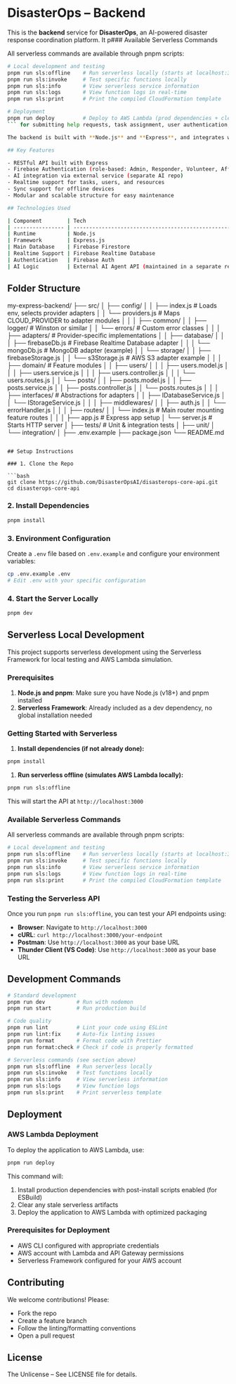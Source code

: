 # DisasterOps – Backend

This is the **backend** service for **DisasterOps**, an AI-powered disaster response coordination platform. It p### Available Serverless Commands

All serverless commands are available through pnpm scripts:

```bash
# Local development and testing
pnpm run sls:offline    # Run serverless locally (starts at localhost:3000)
pnpm run sls:invoke     # Test specific functions locally
pnpm run sls:info       # View serverless service information
pnpm run sls:logs       # View function logs in real-time
pnpm run sls:print      # Print the compiled CloudFormation template

# Deployment
pnpm run deploy         # Deploy to AWS Lambda (prod dependencies + clean deploy)
``` for submitting help requests, task assignment, user authentication, and real-time updates.

The backend is built with **Node.js** and **Express**, and integrates with **Firebase** services for database operations, authentication, storage, and more. AI agent logic (e.g., prioritization, assignment) is handled separately in the AI repository and consumed via API or logic hooks.

## Key Features

- RESTful API built with Express
- Firebase Authentication (role-based: Admin, Responder, Volunteer, Affected)
- AI integration via external service (separate AI repo)
- Realtime support for tasks, users, and resources
- Sync support for offline devices
- Modular and scalable structure for easy maintenance

## Technologies Used

| Component        | Tech                                                        |
| ---------------- | ----------------------------------------------------------- |
| Runtime          | Node.js                                                     |
| Framework        | Express.js                                                  |
| Main Database    | Firebase Firestore                                          |
| Realtime Support | Firebase Realtime Database                                  |
| Authentication   | Firebase Auth                                               |
| AI Logic         | External AI Agent API (maintained in a separate repository) |

```
## Folder Structure

my-express-backend/
├── src/
│   ├── config/
│   │   ├── index.js               # Loads env, selects provider adapters
│   │   └── providers.js           # Maps CLOUD_PROVIDER to adapter modules
│   │
│   ├── common/
│   │   ├── logger/                # Winston or similar
│   │   └── errors/                # Custom error classes
│   │
│   ├── adapters/                  # Provider-specific implementations
│   │   ├── database/
│   │   │   ├── firebaseDb.js      # Firebase Realtime Database adapter
│   │   │   └── mongoDb.js         # MongoDB adapter (example)
│   │   └── storage/
│   │       ├── firebaseStorage.js
│   │       └── s3Storage.js       # AWS S3 adapter example
│   │
│   ├── domain/                    # Feature modules
│   │   ├── users/
│   │   │   ├── users.model.js
│   │   │   ├── users.service.js
│   │   │   ├── users.controller.js
│   │   │   └── users.routes.js
│   │   └── posts/
│   │       ├── posts.model.js
│   │       ├── posts.service.js
│   │       ├── posts.controller.js
│   │       └── posts.routes.js
│   │
│   ├── interfaces/                # Abstractions for adapters
│   │   ├── IDatabaseService.js
│   │   └── IStorageService.js
│   │
│   ├── middlewares/
│   │   ├── auth.js
│   │   └── errorHandler.js
│   │
│   ├── routes/
│   │   └── index.js               # Main router mounting feature routes
│   │
│   ├── app.js                     # Express app setup
│   └── server.js                  # Starts HTTP server
│
├── tests/                         # Unit & integration tests
│   ├── unit/
│   └── integration/
│
├── .env.example
├── package.json
└── README.md
```

## Setup Instructions

### 1. Clone the Repo

```bash
git clone https://github.com/DisasterOpsAI/disasterops-core-api.git
cd disasterops-core-api
```

### 2. Install Dependencies

```bash
pnpm install
```

### 3. Environment Configuration

Create a `.env` file based on `.env.example` and configure your environment variables:

```bash
cp .env.example .env
# Edit .env with your specific configuration
```

### 4. Start the Server Locally

```bash
pnpm dev
```

## Serverless Local Development

This project supports serverless development using the Serverless Framework for local testing and AWS Lambda simulation.

### Prerequisites

1. **Node.js and pnpm**: Make sure you have Node.js (v18+) and pnpm installed
2. **Serverless Framework**: Already included as a dev dependency, no global installation needed

### Getting Started with Serverless

1. **Install dependencies (if not already done):**

```bash
pnpm install
```

1. **Run serverless offline (simulates AWS Lambda locally):**

```bash
pnpm run sls:offline
```

This will start the API at `http://localhost:3000`

### Available Serverless Commands

All serverless commands are available through pnpm scripts:

```bash
# Local development and testing
pnpm run sls:offline    # Run serverless locally (starts at localhost:3000)
pnpm run sls:invoke     # Test specific functions locally
pnpm run sls:info       # View serverless service information
pnpm run sls:logs       # View function logs in real-time
pnpm run sls:print      # Print the compiled CloudFormation template
```

### Testing the Serverless API

Once you run `pnpm run sls:offline`, you can test your API endpoints using:

- **Browser**: Navigate to `http://localhost:3000`
- **cURL**: `curl http://localhost:3000/your-endpoint`
- **Postman**: Use `http://localhost:3000` as your base URL
- **Thunder Client (VS Code)**: Use `http://localhost:3000` as your base URL

## Development Commands

```bash
# Standard development
pnpm run dev          # Run with nodemon
pnpm run start        # Run production build

# Code quality
pnpm run lint         # Lint your code using ESLint
pnpm run lint:fix     # Auto-fix linting issues
pnpm run format       # Format code with Prettier
pnpm run format:check # Check if code is properly formatted

# Serverless commands (see section above)
pnpm run sls:offline  # Run serverless locally
pnpm run sls:invoke   # Test functions locally
pnpm run sls:info     # View serverless information
pnpm run sls:logs     # View function logs
pnpm run sls:print    # Print serverless template
```

## Deployment

### AWS Lambda Deployment

To deploy the application to AWS Lambda, use:

```bash
pnpm run deploy
```

This command will:
1. Install production dependencies with post-install scripts enabled (for ESBuild)
2. Clear any stale serverless artifacts  
3. Deploy the application to AWS Lambda with optimized packaging

### Prerequisites for Deployment

- AWS CLI configured with appropriate credentials
- AWS account with Lambda and API Gateway permissions
- Serverless Framework configured for your AWS account

## Contributing

We welcome contributions! Please:

- Fork the repo
- Create a feature branch
- Follow the linting/formatting conventions
- Open a pull request

## License

The Unlicense – See LICENSE file for details.
